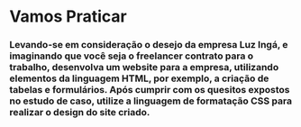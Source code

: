 # Vamos Praticar

### Levando-se em consideração o desejo da empresa Luz Ingá, e imaginando que você seja o freelancer contrato para o trabalho, desenvolva um website para a empresa, utilizando elementos da linguagem HTML, por exemplo, a criação de tabelas e formulários. Após cumprir com os quesitos expostos no estudo de caso, utilize a linguagem de formatação CSS para realizar o design do site criado.
